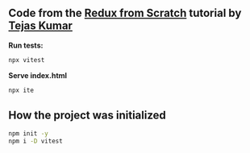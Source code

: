 ## Code from the [Redux from Scratch](https://www.youtube.com/watch?v=-g1f0j5Qk8A) tutorial by [Tejas Kumar](https://tej.as/)

**Run tests:**

```bash
npx vitest
```

**Serve index.html**

```bash
npx ite
```

## How the project was initialized

```bash
npm init -y
npm i -D vitest
```

